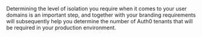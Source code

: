 Determining the level of isolation you require when it comes to your user domains is an important step, and together with your branding requirements will subsequently help you determine the number of Auth0 tenants that will be required in your production environment. 